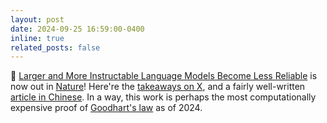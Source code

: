 ```yaml
---
layout: post
date: 2024-09-25 16:59:00-0400
inline: true
related_posts: false
---
```


📜 [Larger and More Instructable Language Models Become Less Reliable](https://www.nature.com/articles/s41586-024-07930-y) is now out in [Nature](https://www.nature.com)! Here're the [takeaways on X](https://x.com/lexin_zhou/status/1838961179936293098), and a fairly well-written [article in Chinese](https://mp.weixin.qq.com/s/VCvkSUdKT7ZgBaeLWKVoTg). In a way, this work is perhaps the most computationally expensive proof of [Goodhart's law](https://en.wikipedia.org/wiki/Goodhart%27s_law) as of 2024.

